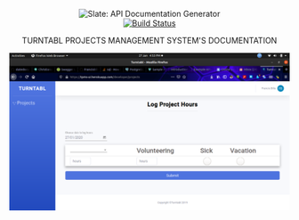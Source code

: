 <p align="center">
  <img src="https://avatars1.githubusercontent.com/u/21255133?s=200&v=4" alt="Slate: API Documentation Generator" width="226">
  <br>
  <a href="https://travis-ci.com/slatedocs/slate"><img src="https://travis-ci.com/slatedocs/slate.svg?branch=master" alt="Build Status"></a>
</p>

<p align="center">TURNTABL PROJECTS MANAGEMENT SYSTEM'S DOCUMENTATION</p>

<p align="center"><img src="./source/images/tpm.png" width=700 alt="Screenshot of Example Documentation created with Slate"></p>



